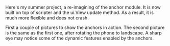 Here's my summer project, a re-imagining of the anchor module. It is now built on top of scripter and the ui.View update method. As a result, it is much more flexible and does not crash.

First a couple of pictures to show the anchors in action. The second picture is the same as the first one, after rotating the phone to landscape. A sharp eye may notice some of the dynamic features enabled by the anchors.

